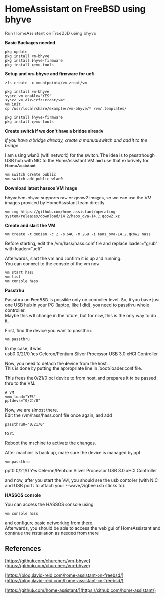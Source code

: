 # HomeAssistant on FreeBSD using bhyve

Run HomeAssistant on FreeBSD using bhyve

**Basic Backages needed**

```
pkg update
pkg install vm-bhyve
pkg install bhyve-firmware
pkg install qemu-tools
```

**Setup and vm-bhyve and firmware for uefi**

```
zfs create -o mountpoint=/vm zroot/vm

pkg install vm-bhyve
sysrc vm_enable="YES"
sysrc vm_dir="zfs:zroot/vm"
vm init
cp /usr/local/share/examples/vm-bhyve/* /vm/.templates/

pkg install bhyve-firmware
pkg install qemu-tools
```

**Create switch if we don't have a bridge already**

*if you have a bridge already, create a manual switch and add it to the bridge*

I am using wlan0 (wifi network) for the switch.
The idea is to passtrhough USB hub with NIC to the HomeAssistant VM and use that exlusively for HomeAssistant
```
vm switch create public
vm switch add public wlan0
```
**Download latest hassos VM image**

bhyve/vm-bhyve supports raw or qcow2 images, so we can use the VM images provided by HomeAssistant team directly
```
vm img https://github.com/home-assistant/operating-system/releases/download/14.2/haos_ova-14.2.qcow2.xz
```

**Create and start the VM**

```
vm create -t debian -c 2 -s 64G -m 2GB -i haos_ova-14.2.qcow2 hass
```

Before starting, edit the /vm/hass/hass.conf file and replace loader="grub" with loader="uefi"

Afterwards, start the vm and confirm it is up and running.\
You can connect to the console of the vm now

```
vm start hass
vm list
vm console hass
```

**Passtrhu**

Passthru on FreeBSD is possible only on controller level. So, if you bave just one USB hub in your PC (laptop, like I did), you need to passthru whole controller.\
Maybe this will change in the future, but for now, this is the only way to do it.

First, find the device you want to passthru.

```
vm passthru
```

In my case, it was\
usb0       0/21/0       Yes          Celeron/Pentium Silver Processor USB 3.0 xHCI Controller

Now, you need to detach the device from the host.\
This is done by putting the appropriate line in /boot/loader.conf file.

This frees the 0/21/0 pci device to from host, and prepares it to be passed thru to the VM.

```
# VM
vmm_load="YES"
pptdevs="0/21/0"
```

Now, we are almost there.\
Edit the /vm/hass/hass.conf file once again, and add
```
passthru0="0/21/0"
``` 
to it.

Reboot the machine to activate the changes.

After machine is back up, make sure the device is managed by ppt
```
vm passthru
```
ppt0       0/21/0       Yes          Celeron/Pentium Silver Processor USB 3.0 xHCI Controller

and now, after you start the VM, you should see the usb contoller (with NIC and USB ports to attach your z-wave/zigbee usb sticks to).

**HASSOS console**

You can access the HASSOS console using 
```
vm console hass
```
and configure basic networking from there.\
Afterwards, you should be able to access the web gui of HomeAssistant and continue the installation as needed from there.



## References
[https://github.com/churchers/vm-bhyve](https://github.com/churchers/vm-bhyve)

[https://blog.david-reid.com/home-assistant-on-freebsd/](https://blog.david-reid.com/home-assistant-on-freebsd/)

[https://github.com/home-assistant/](https://github.com/home-assistant/)
